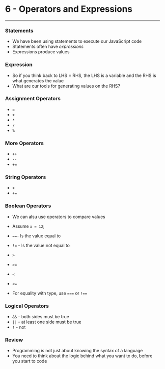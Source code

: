#  6 - Operators and Expressions

---

### Statements
- We have been using statements to execute our JavaScript code
- Statements often have *expressions*
- Expressions produce values

### Expression
- So if you think back to LHS = RHS, the LHS is a variable and the RHS is what generates the value
- What are our tools for generating values on the RHS?

### Assignment Operators
- `=`
- `+`
- `*`
- `/`
- `%`

### More Operators
- `++`
- `--`
- `+=`

### String Operators
- `+`
- `+=`

### Boolean Operators
- We can alsu use operators to compare values
- Assume `x = 12`;

- `==`- Is the value equal to
- `!=` - Is the value not equal to
- `>`
- `>=`
- `<`
- `<=`
- For equality with type, use `===` or `!==`

### Logical Operators
- `&&` - both sides must be true
- `||` - at least one side must be true
- `!` - not

### Review
- Programming is not just about knowing the syntax of a language
- You need to think about the logic behind what you want to do, before you start to code